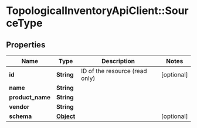 # TopologicalInventoryApiClient::SourceType

## Properties
Name | Type | Description | Notes
------------ | ------------- | ------------- | -------------
**id** | **String** | ID of the resource (read only) | [optional] 
**name** | **String** |  | 
**product_name** | **String** |  | 
**vendor** | **String** |  | 
**schema** | [**Object**](.md) |  | [optional] 


